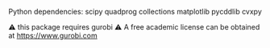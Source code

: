 Python dependencies:
	scipy
	quadprog
	collections
	matplotlib
	pycddlib
	cvxpy

:warning: this package requires gurobi :warning:
A free academic license can be obtained at https://www.gurobi.com
